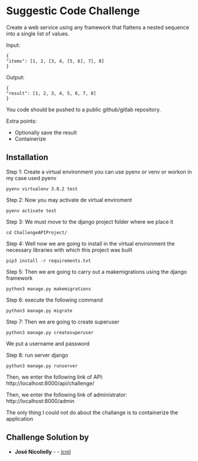 # Suggestic Code Challenge

Create a web service using any framework that flattens a nested sequence into a single
list of values.

Input:

```
{
"items": [1, 2, [3, 4, [5, 6], 7], 8]
}
```

Output:

```
{
"result": [1, 2, 3, 4, 5, 6, 7, 8]
}
```

You code should be pushed to a public github/gitlab repository.

Extra points:

* Optionally save the result
* Containerize

## Installation

Step 1: Create a virtual environment you can use pyenv or venv or workon in my case used pyenv
```
pyenv virtualenv 3.8.2 test
```

Step 2: Now you may activate de virtual enviroment

```
pyenv activate test 
``` 

Step 3: We must move to the django project folder where we place it
```
cd ChallengeAPIProject/
```

Step 4: Well now we are going to install in the virtual environment the necessary libraries with which this project was built
```
pip3 install -r requirements.txt
```

Step 5: Then we are going to carry out a makemigrations using the django framework
```
python3 manage.py makemigrations 
```

Step 6: execute the following command
```
python3 manage.py migrate
```

Step 7: Then we are going to create superuser
```
python3 manage.py createsuperuser 
```
We put a username and password

Step 8: run server django
```
python3 manage.py runserver
```

Then, we enter the following link of API: http://localhost:8000/api/challenge/

Then, we enter the following link of administrator: http://localhost:8000/admin

The only thing I could not do about the challange is to containerize the application

## Challenge Solution by

* **José Nicolielly** - - [jcnil](https://github.com/jcnil/ChallengeSuggestic)



